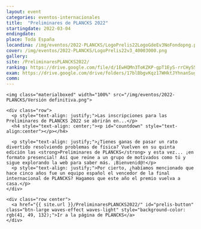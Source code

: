 ```yaml
---
layout: event
categories: eventos-internacionales
title:  "Preliminares de PLANCKS 2022"
startingdate: 2022-03-04
endingdate:
place: Toda España
locandina: /img/eventos/2022-PLANCKS/LogoPrelis22LogoGdeEv3NoFondopng.png
cover: /img/eventos/2022-PLANCKS/LogoPrelis22v3_40003000.png
gallery:
site: /PreliminaresPLANCKS2022/
ranking: https://drive.google.com/file/d/1EwHQMn3ToKZKP-gpT1EyS-rrCHyS5ZZv/view?usp=sharing
exam: https://drive.google.com/drive/folders/17blBbgvKqz17WHktJYhnanSugrKsyZYD?usp=sharing
comm:
---
```


<div class="container">
  <div class="section">

<!-- HEADER -->
    <img class="materialboxed" width="100%" src="/img/eventos/2022-PLANCKS/Versión definitiva.png">
    
<!-- COUNTDOWN -->
    <div class="row">  
      <p style="text-align: justify;">Las inscripciones para las Preliminares de PLANCKS 2022 se abrirán en...</p>
      <h4 style="text-align: center;"><p id="countdown" style="text-align:center"></p></h4>
      
<!-- INTRO -->
      <p style="text-align: justify;">¿Tienes ganas de pasar un rato divertido resolviendo problemas de física? Vuelven en su quinta edición las <strong>Preliminares de PLANCKS</strong> y esta vez... ¡en formato presencial! Así que reúne a un grupo de motivados como tú y sigue explorando la web para saber más. ¡Bienvenid@!</p>
      <p style="text-align: justify;">Por cierto, ¿habíamos mencionado que hace cinco años fue un equipo español el vencedor de la final internacional de PLANCKS? Hagamos que este año el premio vuelva a casa.</p>
    </div>
      
<!-- BUTTONS -->
    <div class="row center">
      <a href="{{ site.url }}/PreliminaresPLANCKS2022/" id="prelis-button" class="btn-large waves-effect waves-light" style="background-color: rgb(41, 49, 132);">Ir a la página de PLANCKS</a>
    </div>
  </div>
</div>      


<!-- TIMER SCRIPT -->
<script>
  // Set the date we're counting down to
  var countDownDate = new Date("Feb 26, 2022 23:59:59").getTime();

  // Update the count down every 1 second
  var x = setInterval(function() {

    // Get today's date and time
    var now = new Date().getTime();

    // Find the distance between now and the count down date
    var distance = countDownDate - now;

    // Time calculations for days, hours, minutes and seconds
    var days = Math.floor(distance / (1000 * 60 * 60 * 24));
    var hours = Math.floor((distance % (1000 * 60 * 60 * 24)) / (1000 * 60 * 60));
    var minutes = Math.floor((distance % (1000 * 60 * 60)) / (1000 * 60));
    var seconds = Math.floor((distance % (1000 * 60)) / 1000);

    // Output the result in an element with id="countdown"
    document.getElementById("countdown").innerHTML = days + "d " + hours + "h "
    + minutes + "m " + seconds + "s ";

    // If the count down is over, write some text
    if (distance < 0) {
      clearInterval(x);
      document.getElementById("countdown").innerHTML = "INSCRIPCIONES CERRADAS";
    }
  }, 1000);
</script>
